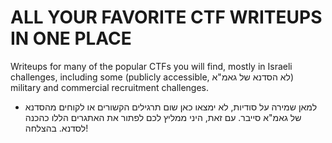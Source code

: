 # ALL YOUR FAVORITE CTF WRITEUPS IN ONE PLACE

Writeups for many of the popular CTFs you will find, mostly in Israeli challenges, including some (publicly accessible, לא הסדנא של גאמ"א) military and commercial recruitment challenges.




* למאן שמירה על סודיות, לא ימצאו כאן שום תרגילים הקשורים או לקוחים מהסדנא של גאמ"א סייבר. עם זאת, היני ממליץ לכם לפתור את האתגרים הללו כהכנה לסדנא. בהצלחה! 
